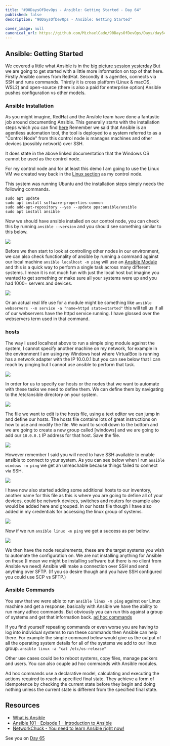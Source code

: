 ```yaml
---
title: "#90DaysOfDevOps - Ansible: Getting Started - Day 64"
published: false
description: "90DaysOfDevOps - Ansible: Getting Started"

cover_image: null
canonical_url: https://github.com/MichaelCade/90DaysOfDevOps/Days/day64.md 
---
```

## Ansible: Getting Started

We covered a little what Ansible is in the [big picture session yesterday](day63.md) But we are going to get started with a little more information on top of that here. Firstly Ansible comes from RedHat. Secondly it is agentles, connects via SSH and runs commands. Thirdly it is cross platform (Linux & macOS, WSL2) and open-source (there is also a paid for enterprise option) Ansible pushes configuration vs other models. 

### Ansible Installation 
As you might imagine, RedHat and the Ansible team have done a fantastic job around documenting Ansible. This generally starts with the installation steps which you can find [here](https://docs.ansible.com/ansible/latest/installation_guide/intro_installation.html) Remember we said that Ansible is an agentless automation tool, the tool is deployed to a system referred to as a "Control Node" from this control node is manages machines and other devices (possibly network) over SSH. 

It does state in the above linked documentation that the Windows OS cannot be used as the control node. 

For my control node and for at least this demo I am going to use the Linux VM we created way back in the [Linux section](day20.md) as my control node. 

This system was running Ubuntu and the installation steps simply needs the following commands. 

```
sudo apt update
sudo apt install software-properties-common
sudo add-apt-repository --yes --update ppa:ansible/ansible
sudo apt install ansible
```
Now we should have ansible installed on our control node, you can check this by running `ansible --version` and you should see something similar to this below. 

![](Images/Day64_config1.png)

Before we then start to look at controlling other nodes in our environment, we can also check functionality of ansible by running a command against our local machine `ansible localhost -m ping` will use an [Ansible Module](https://docs.ansible.com/ansible/2.9/user_guide/modules_intro.html) and this is a quick way to perform a single task across many different systems. I mean it is not much fun with just the local host but imagine you wanted to get something or make sure all your systems were up and you had 1000+ servers and devices. 

![](Images/Day64_config2.png)

Or an actual real life use for a module might be something like `ansible webservers --m service -a "name=httpd state=started"` this will tell us if all of our webservers have the httpd service running. I have glossed over the webservers term used in that command. 

### hosts 

The way I used localhost above to run a simple ping module against the system, I cannot specify another machine on my network, for example in the environment I am using my Windows host where VirtualBox is running has a network adapter with the IP 10.0.0.1 but you can see below that I can reach by pinging but I cannot use ansible to perform that task. 

![](Images/Day64_config3.png)

In order for us to specify our hosts or the nodes that we want to automate with these tasks we need to define them. We can define them by navigating to the /etc/ansible directory on your system. 

![](Images/Day64_config4.png)

The file we want to edit is the hosts file, using a text editor we can jump in and define our hosts. The hosts file contains lots of great instructions on how to use and modify the file. We want to scroll down to the bottom and we are going to create a new group called [windows] and we are going to add our `10.0.0.1` IP address for that host. Save the file. 

![](Images/Day64_config5.png)

However remember I said you will need to have SSH available to enable ansible to connect to your system. As you can see below when I run `ansible windows -m ping` we get an unreachable because things failed to connect via SSH. 

![](Images/Day64_config6.png)

I have now also started adding some additional hosts to our inventory, another name for this file as this is where you are going to define all of your devices, could be network devices, switches and routers for example also would be added here and grouped. In our hosts file though I have also added in my credentials for accessing the linux group of systems. 

![](Images/Day64_config7.png)

Now if we run `ansible linux -m ping` we get a success as per below. 

![](Images/Day64_config8.png)

We then have the node requirements, these are the target systems you wish to automate the configuration on. We are not installing anything for Ansible on these (I mean we might be installing software but there is no client from Ansible we need) Ansible will make a connection over SSH and send anything over SFTP. (If you so desire though and you have SSH configured you could use SCP vs SFTP.) 

### Ansible Commands 

You saw that we were able to run `ansible linux -m ping` against our Linux machine and get a response, basically with Ansible we have the ability to run many adhoc commands. But obviously you can run this against a group of systems and get that information back. [ad hoc commands](https://docs.ansible.com/ansible/latest/user_guide/intro_adhoc.html)

If you find yourself repeating commands or even worse you are having to log into individual systems to run these commands then Ansible can help there. For example the simple command below would give us the output of all the operating system details for all of the systems we add to our linux group. 
`ansible linux -a "cat /etc/os-release"`

Other use cases could be to reboot systems, copy files, manage packers and users. You can also couple ad hoc commands with Ansible modules. 

Ad hoc commands use a declarative model, calculating and executing the actions required to reach a specified final state. They achieve a form of idempotence by checking the current state before they begin and doing nothing unless the current state is different from the specified final state.

## Resources 

- [What is Ansible](https://www.youtube.com/watch?v=1id6ERvfozo)
- [Ansible 101 - Episode 1 - Introduction to Ansible](https://www.youtube.com/watch?v=goclfp6a2IQ)
- [NetworkChuck - You need to learn Ansible right now!](https://www.youtube.com/watch?v=5hycyr-8EKs&t=955s)


See you on [Day 65](day65.md)




